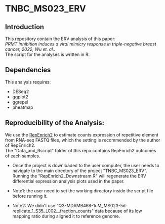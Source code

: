 # TNBC_MS023_ERV
## Introduction
This repository contain the ERV analysis of this paper:  
*PRMT inhibition induces a viral mimicry response in triple-negative breast cancer, 2022, Wu et. al..*  
The script for the analyses is written in R.
## Dependencies
This analysis requires:
+ DESeq2
+ ggplot2
+ ggrepel
+ pheatmap
## Reproducibility of the Analysis:
We use the [RepEnrich2](https://github.com/nerettilab/RepEnrich2) to estimate counts expression of repetitive element from RNA-seq FASTQ files, which the setting is recommended by the author of RepEnrich2.  
The "Data_and_Rscript" folder of this repo contains RepEnrich2 outcomes of each samples.  
 
+ Once the project is downloaded to the user computer, the user needs to navigate to the main directory of the project "TNBC_MS023_ERV". Running the "RepEnrich2_Downstream.R" will regenerate the ERV differential expression analysis plots used in the paper.

+ Note1: the user need to set the working directory inside the script file before running it.

+ Note2: We didn't use "Q3-MDAMB468-1uM_MS023-5d-replicate_1_S35_L002__fraction_counts" data because of its low mapping ratio during aligned it to reference genome. 
